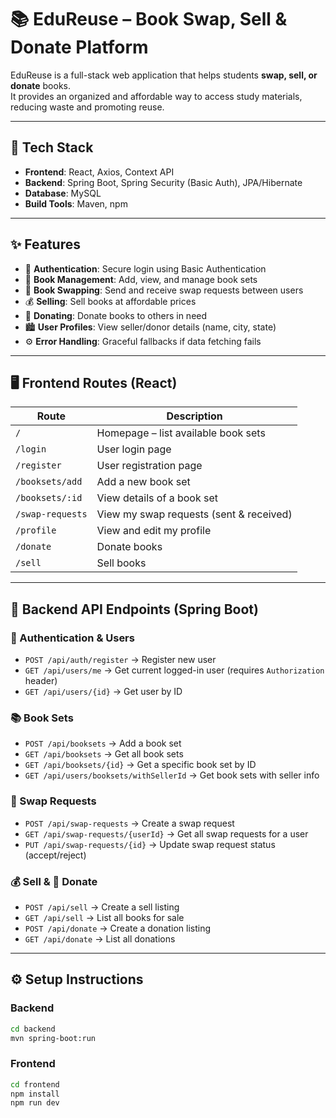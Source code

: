 # 📚 EduReuse – Book Swap, Sell & Donate Platform

EduReuse is a full-stack web application that helps students **swap, sell, or donate** books.  
It provides an organized and affordable way to access study materials, reducing waste and promoting reuse.

---

## 🚀 Tech Stack

- **Frontend**: React, Axios, Context API  
- **Backend**: Spring Boot, Spring Security (Basic Auth), JPA/Hibernate  
- **Database**: MySQL  
- **Build Tools**: Maven, npm  

---

## ✨ Features

- 🔐 **Authentication**: Secure login using Basic Authentication  
- 📖 **Book Management**: Add, view, and manage book sets  
- 🔄 **Book Swapping**: Send and receive swap requests between users  
- 💰 **Selling**: Sell books at affordable prices  
- 🎁 **Donating**: Donate books to others in need  
- 🏙️ **User Profiles**: View seller/donor details (name, city, state)  
- ⚙️ **Error Handling**: Graceful fallbacks if data fetching fails  

---

## 🖥️ Frontend Routes (React)

| Route                | Description                                 |
|-----------------------|---------------------------------------------|
| `/`                  | Homepage – list available book sets         |
| `/login`             | User login page                             |
| `/register`          | User registration page                      |
| `/booksets/add`      | Add a new book set                          |
| `/booksets/:id`      | View details of a book set                  |
| `/swap-requests`     | View my swap requests (sent & received)     |
| `/profile`           | View and edit my profile                    |
| `/donate`            | Donate books                                |
| `/sell`              | Sell books                                  |

---

## 🔗 Backend API Endpoints (Spring Boot)

### 👤 Authentication & Users
- `POST /api/auth/register` → Register new user  
- `GET /api/users/me` → Get current logged-in user (requires `Authorization` header)  
- `GET /api/users/{id}` → Get user by ID  

### 📚 Book Sets
- `POST /api/booksets` → Add a book set  
- `GET /api/booksets` → Get all book sets  
- `GET /api/booksets/{id}` → Get a specific book set by ID  
- `GET /api/users/booksets/withSellerId` → Get book sets with seller info  

### 🔄 Swap Requests
- `POST /api/swap-requests` → Create a swap request  
- `GET /api/swap-requests/{userId}` → Get all swap requests for a user  
- `PUT /api/swap-requests/{id}` → Update swap request status (accept/reject)  

### 💰 Sell & 🎁 Donate
- `POST /api/sell` → Create a sell listing  
- `GET /api/sell` → List all books for sale  
- `POST /api/donate` → Create a donation listing  
- `GET /api/donate` → List all donations  

---

## ⚙️ Setup Instructions

### Backend
```bash
cd backend
mvn spring-boot:run
```

### Frontend
```bash
cd frontend
npm install
npm run dev
